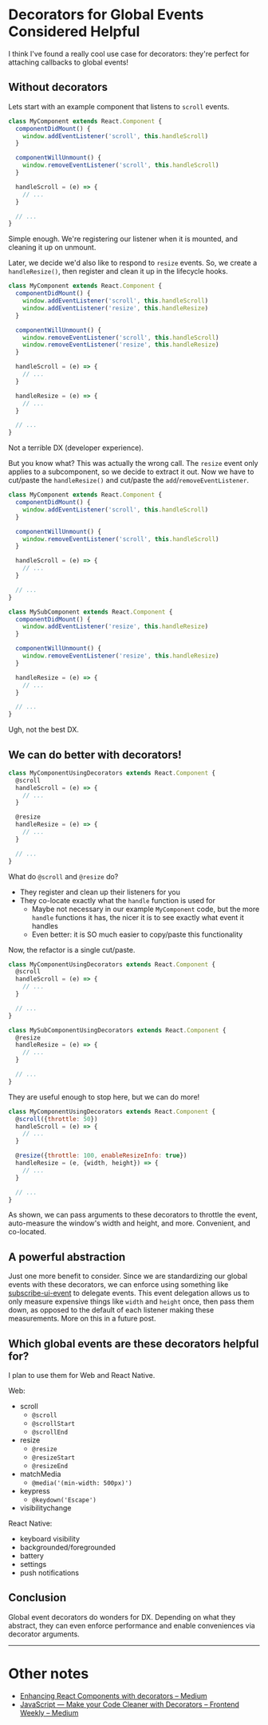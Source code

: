 # Decorators for Global Events Considered Helpful

I think I've found a really cool use case for decorators: they're perfect for attaching callbacks to global events!

## Without decorators
Lets start with an example component that listens to `scroll` events.

```jsx
class MyComponent extends React.Component {
  componentDidMount() {
    window.addEventListener('scroll', this.handleScroll)
  }

  componentWillUnmount() {
    window.removeEventListener('scroll', this.handleScroll)
  }

  handleScroll = (e) => {
    // ...
  }

  // ...
}
```

Simple enough. We're registering our listener when it is mounted, and cleaning it up on unmount.

Later, we decide we'd also like to respond to `resize` events. So, we create a `handleResize()`, then register and clean it up in the lifecycle hooks.

```jsx
class MyComponent extends React.Component {
  componentDidMount() {
    window.addEventListener('scroll', this.handleScroll)
    window.addEventListener('resize', this.handleResize)
  }

  componentWillUnmount() {
    window.removeEventListener('scroll', this.handleScroll)
    window.removeEventListener('resize', this.handleResize)
  }

  handleScroll = (e) => {
    // ...
  }

  handleResize = (e) => {
    // ...
  }

  // ...
}
```

Not a terrible DX (developer experience).

But you know what? This was actually the wrong call. The `resize` event only applies to a subcomponent, so we decide to extract it out. Now we have to cut/paste the `handleResize()` and cut/paste the `add`/`removeEventListener`.

```jsx
class MyComponent extends React.Component {
  componentDidMount() {
    window.addEventListener('scroll', this.handleScroll)
  }

  componentWillUnmount() {
    window.removeEventListener('scroll', this.handleScroll)
  }

  handleScroll = (e) => {
    // ...
  }

  // ...
}

class MySubComponent extends React.Component {
  componentDidMount() {
    window.addEventListener('resize', this.handleResize)
  }

  componentWillUnmount() {
    window.removeEventListener('resize', this.handleResize)
  }

  handleResize = (e) => {
    // ...
  }

  // ...
}
```

Ugh, not the best DX.

## We can do better with decorators!

```jsx
class MyComponentUsingDecorators extends React.Component {
  @scroll
  handleScroll = (e) => {
    // ...
  }

  @resize
  handleResize = (e) => {
    // ...
  }

  // ...
}
```

What do `@scroll` and `@resize` do?
- They register and clean up their listeners for you
- They co-locate exactly what the `handle` function is used for
  - Maybe not necessary in our example `MyComponent` code, but the more `handle` functions it has, the nicer it is to see exactly what event it handles
  - Even better: it is SO much easier to copy/paste this functionality

Now, the refactor is a single cut/paste.

```jsx
class MyComponentUsingDecorators extends React.Component {
  @scroll
  handleScroll = (e) => {
    // ...
  }

  // ...
}

class MySubComponentUsingDecorators extends React.Component {
  @resize
  handleResize = (e) => {
    // ...
  }

  // ...
}
```

They are useful enough to stop here, but we can do more!

```jsx
class MyComponentUsingDecorators extends React.Component {
  @scroll({throttle: 50})
  handleScroll = (e) => {
    // ...
  }

  @resize({throttle: 100, enableResizeInfo: true})
  handleResize = (e, {width, height}) => {
    // ...
  }

  // ...
}
```

As shown, we can pass arguments to these decorators to throttle the event, auto-measure the window's width and height, and more. Convenient, and co-located.

## A powerful abstraction
Just one more benefit to consider. Since we are standardizing our global events with these decorators, we can enforce using something like [subscribe-ui-event](https://github.com/yahoo/subscribe-ui-event) to delegate events. This event delegation allows us to only measure expensive things like `width` and `height` once, then pass them down, as opposed to the default of each listener making these measurements. More on this in a future post.

## Which global events are these decorators helpful for?
I plan to use them for Web and React Native.

Web:
- scroll
  - `@scroll`
  - `@scrollStart`
  - `@scrollEnd`
- resize
  - `@resize`
  - `@resizeStart`
  - `@resizeEnd`
- matchMedia
  - `@media('(min-width: 500px)')`
- keypress
  - `@keydown('Escape')`
- visibilitychange

React Native:
- keyboard visibility
- backgrounded/foregrounded
- battery
- settings
- push notifications

## Conclusion
Global event decorators do wonders for DX. Depending on what they abstract, they can even enforce performance and enable conveniences via decorator arguments.

---
# Other notes


- [Enhancing React Components with decorators – Medium](https://medium.com/@gigobyte/enhancing-react-components-with-decorators-441320e8606a#.sjsi0hxct)
- [JavaScript — Make your Code Cleaner with Decorators – Frontend Weekly – Medium](https://medium.com/front-end-hacking/javascript-make-your-code-cleaner-with-decorators-d34fc72af947)
